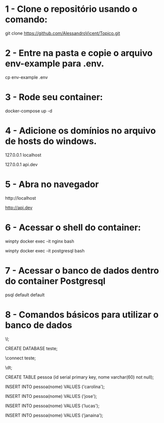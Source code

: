 # 1 - Clone o repositório usando o comando:

git clone  https://github.com/AlessandroVicent/Topico.git

# 2 - Entre na pasta  e copie o arquivo env-example para .env.

cp env-example .env

# 3 - Rode seu container:

docker-compose up -d

# 4 - Adicione os domínios no arquivo de hosts do windows.

127.0.0.1 localhost

127.0.0.1 api.dev

# 5 - Abra no navegador

http://localhost

http://api.dev

# 6 - Acessar o shell do container:

winpty docker exec -it nginx bash

winpty docker exec -it postgresql bash

# 7 - Acessar o banco de dados dentro do container Postgresql

psql default default

# 8 - Comandos básicos para utilizar o banco de dados

\l;

CREATE DATABASE teste;

\connect teste;

\dt;

CREATE TABLE pessoa (id serial primary key, nome varchar(60) not null);

INSERT INTO pessoa(nome) VALUES ('carolina');

INSERT INTO pessoa(nome) VALUES ('jose');

INSERT INTO pessoa(nome) VALUES ('lucas');

INSERT INTO pessoa(nome) VALUES ('janaina');
